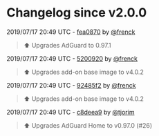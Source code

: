 # Changelog since v2.0.0

2019/07/17 20:49 UTC - [fea0870](https://github.com/hassio-addons/addon-adguard-home/commit/fea0870ac0bf49a23a6ebef030cb9abec3b0c882) by [@frenck](https://github.com/frenck)
> :arrow_up: Upgrades AdGuard to 0.97.1 

2019/07/17 20:49 UTC - [5200920](https://github.com/hassio-addons/addon-adguard-home/commit/520092009f908555c109bbf93462f74b90fde6ee) by [@frenck](https://github.com/frenck)
> :arrow_up: Upgrades add-on base image to v4.0.2 

2019/07/17 20:49 UTC - [92485f2](https://github.com/hassio-addons/addon-adguard-home/commit/92485f2635875dc82d2960f3d14ec99e8e7089a1) by [@frenck](https://github.com/frenck)
> :arrow_up: Upgrades add-on base image to v4.0.2 

2019/07/17 20:49 UTC - [c8deea9](https://github.com/hassio-addons/addon-adguard-home/commit/c8deea9af86935c8ee223117d3390f5efc001a8c) by [@tjorim](https://github.com/tjorim)
> ⬆️ Upgrades AdGuard Home to v0.97.0 (#26) 

